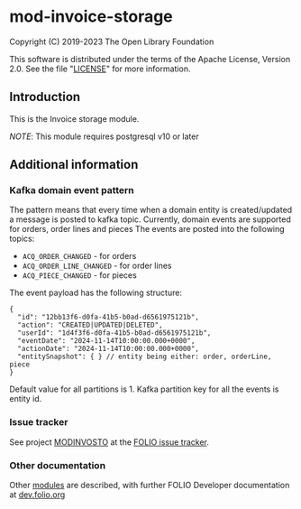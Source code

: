 # mod-invoice-storage

Copyright (C) 2019-2023 The Open Library Foundation

This software is distributed under the terms of the Apache License,
Version 2.0. See the file "[LICENSE](LICENSE)" for more information.

## Introduction

This is the Invoice storage module.

*NOTE*: This module requires postgresql v10 or later
 
## Additional information

### Kafka domain event pattern
The pattern means that every time when a domain entity is created/updated a message is posted to kafka topic.
Currently, domain events are supported for orders, order lines and pieces The events are posted into the following topics:

- `ACQ_ORDER_CHANGED` - for orders
- `ACQ_ORDER_LINE_CHANGED` - for order lines
- `ACQ_PIECE_CHANGED` - for pieces

The event payload has the following structure:
```json5
{
  "id": "12bb13f6-d0fa-41b5-b0ad-d6561975121b",
  "action": "CREATED|UPDATED|DELETED",
  "userId": "1d4f3f6-d0fa-41b5-b0ad-d6561975121b",
  "eventDate": "2024-11-14T10:00:00.000+0000",
  "actionDate": "2024-11-14T10:00:00.000+0000",
  "entitySnapshot": { } // entity being either: order, orderLine, piece
}
```

Default value for all partitions is 1.
Kafka partition key for all the events is entity id.

### Issue tracker

See project [MODINVOSTO](https://issues.folio.org/browse/MODINVOSTO)
at the [FOLIO issue tracker](https://dev.folio.org/guidelines/issue-tracker).

### Other documentation

Other [modules](https://dev.folio.org/source-code/#server-side) are described,
with further FOLIO Developer documentation at
[dev.folio.org](https://dev.folio.org/)
